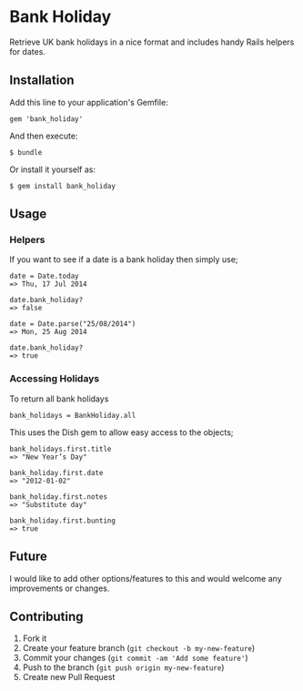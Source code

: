 # Bank Holiday

Retrieve UK bank holidays in a nice format and includes handy Rails helpers for dates.

## Installation

Add this line to your application's Gemfile:

    gem 'bank_holiday'

And then execute:

    $ bundle

Or install it yourself as:

    $ gem install bank_holiday

## Usage

### Helpers

If you want to see if a date is a bank holiday then simply use;

    date = Date.today
    => Thu, 17 Jul 2014
    
    date.bank_holiday?
    => false
    
    date = Date.parse("25/08/2014")
    => Mon, 25 Aug 2014
    
    date.bank_holiday?
    => true
    
### Accessing Holidays

To return all bank holidays

    bank_holidays = BankHoliday.all

This uses the Dish gem to allow easy access to the objects;

    bank_holidays.first.title
    => "New Year’s Day"
     
    bank_holiday.first.date
    => "2012-01-02"
      
    bank_holiday.first.notes
    => "Substitute day"
    
    bank_holiday.first.bunting
    => true
    
## Future

I would like to add other options/features to this and would welcome any improvements or changes.

## Contributing

1. Fork it
2. Create your feature branch (`git checkout -b my-new-feature`)
3. Commit your changes (`git commit -am 'Add some feature'`)
4. Push to the branch (`git push origin my-new-feature`)
5. Create new Pull Request